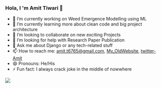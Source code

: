 ### Hola, I 'm Amit Tiwari 👋

- 🔭 I’m currently working on Weed Emergence Modelling using ML
- 🌱 I’m currently learning more about clean code and big project architecture
- 👯 I’m looking to collaborate on new exciting Projects
- 🤔 I’m looking for help with Research Paper Publication
- 💬 Ask me about Django or any tech-related stuff
- 📫 How to reach me: amit.t6765@gmail.com, [My_OldWebsite](https://amittiwari.dev/), [twitter-Amit](https://twitter.com/AmitTiwari_dev)
- 😄 Pronouns: He/His
- ⚡ Fun fact: I always crack joke in the middle of nowwhere


<img src="https://github-readme-stats.vercel.app/api?username=smilyamit&&show_icons=true&title_color=ffffff&icon_color=bb2acf&text_color=daf7dc&bg_color=151515">
